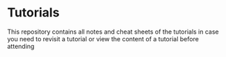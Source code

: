 # Tutorials
This repository contains all notes and cheat sheets of the tutorials in case you need to revisit a tutorial or view the content of a tutorial before attending
